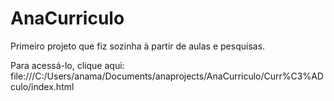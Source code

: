 # AnaCurriculo
 Primeiro projeto que fiz sozinha à partir de aulas e pesquisas.

Para acessá-lo, clique aqui: file:///C:/Users/anama/Documents/anaprojects/AnaCurriculo/Curr%C3%ADculo/index.html
